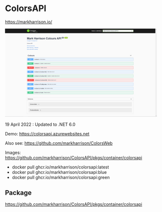 # ColorsAPI

https://markharrison.io/

![](docs/imgColorsAPI1.png)

19 April 2022 : Updated to .NET 6.0

Demo: https://colorsapi.azurewebsites.net

Also see: <https://github.com/markharrison/ColorsWeb>

Images: <https://github.com/markharrison/ColorsAPI/pkgs/container/colorsapi>

- docker pull ghcr.io/markharrison/colorsapi:latest
- docker pull ghcr.io/markharrison/colorsapi:blue
- docker pull ghcr.io/markharrison/colorsapi:green


## Package 

<https://github.com/markharrison/ColorsAPI/pkgs/container/colorsapi>